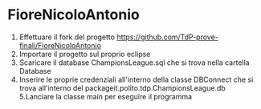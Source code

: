 # FioreNicoloAntonio
1. Effettuare il fork del progetto https://github.com/TdP-prove-finali/FioreNicoloAntonio
2. Importare il progetto sul proprio eclipse
3. Scaricare il database ChampionsLeague.sql che si trova nella cartella Database
4. Inserire le proprie credenziali all'interno della classe DBConnect che si trova all'interno del packageit.polito.tdp.ChampionsLeague.db
5.Lanciare la classe main per eseguire il programma

